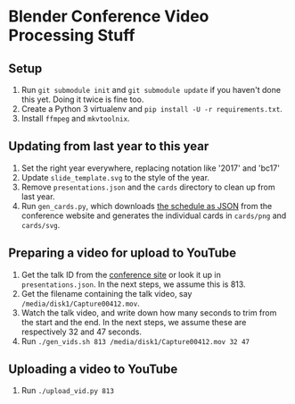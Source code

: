 # Blender Conference Video Processing Stuff

## Setup

1. Run `git submodule init` and `git submodule update` if you haven't done this yet. Doing it twice
   is fine too.
2. Create a Python 3 virtualenv and `pip install -U -r requirements.txt`.
3. Install `ffmpeg` and `mkvtoolnix`.


## Updating from last year to this year

1. Set the right year everywhere, replacing notation like '2017' and 'bc17'
2. Update `slide_template.svg` to the style of the year.
3. Remove `presentations.json` and the `cards` directory to clean up from last year.
4. Run `gen_cards.py`, which downloads [the schedule as
   JSON](https://www.blender.org/conference/2017/presentations?format=json) from the conference
   website and generates the individual cards in `cards/png` and `cards/svg`.


## Preparing a video for upload to YouTube

1. Get the talk ID from the [conference site](https://www.blender.org/conference/2017/presentations)
   or look it up in `presentations.json`. In the next steps, we assume this is 813.
2. Get the filename containing the talk video, say `/media/disk1/Capture00412.mov`.
3. Watch the talk video, and write down how many seconds to trim from the start and the end.
   In the next steps, we assume these are respectively 32 and 47 seconds.
4. Run `./gen_vids.sh 813 /media/disk1/Capture00412.mov 32 47`


## Uploading a video to YouTube

1. Run `./upload_vid.py 813`
